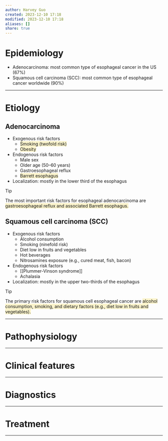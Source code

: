 ```yaml
---
author: Harvey Guo
created: 2023-12-10 17:18
modified: 2023-12-10 17:18
aliases: []
share: true
---
```

# Epidemiology
- Adenocarcinoma: most common type of esophageal cancer in the US (67%)
- Squamous cell carcinoma (SCC): most common type of esophageal cancer worldwide (90%)

---
# Etiology
## Adenocarcinoma
- Exogenous risk factors
	- <span style="background:rgba(240, 200, 0, 0.2)">Smoking (twofold risk)</span>
	- <span style="background:rgba(240, 200, 0, 0.2)">Obesity</span>
- Endogenous risk factors
	- Male sex
	- Older age (50–60 years)
	- Gastroesophageal reflux
	- <span style="background:rgba(240, 200, 0, 0.2)">Barrett esophagus</span>
- Localization: mostly in the lower third of the esophagus
>[!tip] 
>The most important risk factors for esophageal adenocarcinoma are <span style="background:rgba(240, 200, 0, 0.2)">gastroesophageal reflux and associated Barrett esophagus.</span>

## Squamous cell carcinoma (SCC)
- Exogenous risk factors
	- Alcohol consumption
	- Smoking (ninefold risk)
	- Diet low in fruits and vegetables
	- Hot beverages
	- Nitrosamines exposure (e.g., cured meat, fish, bacon)
- Endogenous risk factors
	- [[Plummer-Vinson syndrome]]
	- Achalasia
 - Localization: mostly in the upper two-thirds of the esophagus
>[!tip] 
>The primary risk factors for squamous cell esophageal cancer are <span style="background:rgba(240, 200, 0, 0.2)">alcohol consumption, smoking, and dietary factors (e.g., diet low in fruits and vegetables).</span>

---
# Pathophysiology


---
# Clinical features


---
# Diagnostics


---
# Treatment


---
